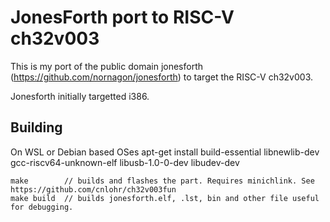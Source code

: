 # JonesForth port to RISC-V ch32v003
This is my port of the public domain jonesforth (https://github.com/nornagon/jonesforth)
to target the RISC-V ch32v003.

Jonesforth initially targetted i386.

## Building
On WSL or Debian based OSes apt-get install build-essential libnewlib-dev gcc-riscv64-unknown-elf libusb-1.0-0-dev libudev-dev

```
make		// builds and flashes the part. Requires minichlink. See https://github.com/cnlohr/ch32v003fun
make build	// builds jonesforth.elf, .lst, bin and other file useful for debugging.
```
